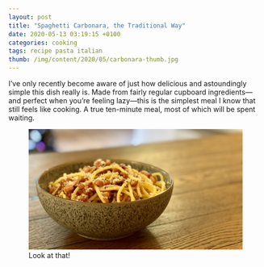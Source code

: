 ```yaml
---
layout: post
title: "Spaghetti Carbonara, the Traditional Way"
date: 2020-05-13 03:19:15 +0100
categories: cooking
tags: recipe pasta italian
thumb: /img/content/2020/05/carbonara-thumb.jpg
---
```


I’ve only recently become aware of just how delicious and astoundingly simple
this dish really is. Made from fairly regular cupboard ingredients—and perfect
when you’re feeling lazy—this is the simplest meal I know that still feels like
cooking. A true ten-minute meal, most of which will be spent waiting.

<!--more-->

<figure>
  <img src="/img/content/2020/05/carbonara-main.jpg" alt="" />
  <figcaption>Look at that!</figcaption>
<figure>
